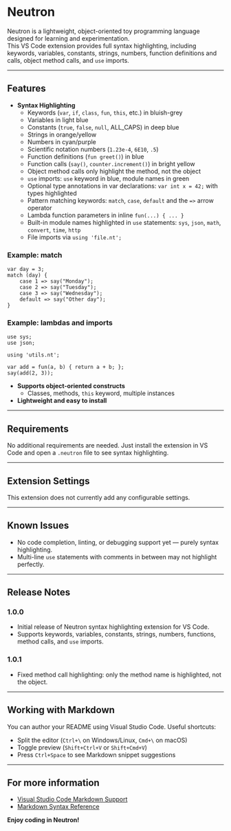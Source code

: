 # Neutron

Neutron is a lightweight, object-oriented toy programming language designed for learning and experimentation.  
This VS Code extension provides full syntax highlighting, including keywords, variables, constants, strings, numbers, function definitions and calls, object method calls, and `use` imports.

---

## Features

- **Syntax Highlighting**
  - Keywords (`var`, `if`, `class`, `fun`, `this`, etc.) in bluish-grey
  - Variables in light blue
  - Constants (`true`, `false`, `null`, ALL_CAPS) in deep blue
  - Strings in orange/yellow
  - Numbers in cyan/purple
  - Scientific notation numbers (`1.23e-4`, `6E10`, `.5`)
  - Function definitions (`fun greet()`) in blue
  - Function calls (`say()`, `counter.increment()`) in bright yellow
  - Object method calls only highlight the method, not the object
  - `use` imports: `use` keyword in blue, module names in green
  - Optional type annotations in var declarations: `var int x = 42;` with types highlighted
  - Pattern matching keywords: `match`, `case`, `default` and the `=>` arrow operator
  - Lambda function parameters in inline `fun(...) { ... }`
  - Built-in module names highlighted in `use` statements: `sys`, `json`, `math`, `convert`, `time`, `http`
  - File imports via `using 'file.nt';`

### Example: match

```
var day = 3;
match (day) {
    case 1 => say("Monday");
    case 2 => say("Tuesday");
    case 3 => say("Wednesday");
    default => say("Other day");
}
```

### Example: lambdas and imports

```
use sys;
use json;

using 'utils.nt';

var add = fun(a, b) { return a + b; };
say(add(2, 3));
```
- **Supports object-oriented constructs**
  - Classes, methods, `this` keyword, multiple instances
- **Lightweight and easy to install**

---

## Requirements

No additional requirements are needed. Just install the extension in VS Code and open a `.neutron` file to see syntax highlighting.

---

## Extension Settings

This extension does not currently add any configurable settings.

---

## Known Issues

- No code completion, linting, or debugging support yet — purely syntax highlighting.
- Multi-line `use` statements with comments in between may not highlight perfectly.

---

## Release Notes

### 1.0.0
- Initial release of Neutron syntax highlighting extension for VS Code.
- Supports keywords, variables, constants, strings, numbers, functions, method calls, and `use` imports.

### 1.0.1
- Fixed method call highlighting: only the method name is highlighted, not the object.

---

## Working with Markdown

You can author your README using Visual Studio Code. Useful shortcuts:

* Split the editor (`Ctrl+\` on Windows/Linux, `Cmd+\` on macOS)
* Toggle preview (`Shift+Ctrl+V` or `Shift+Cmd+V`)
* Press `Ctrl+Space` to see Markdown snippet suggestions

---

## For more information

* [Visual Studio Code Markdown Support](http://code.visualstudio.com/docs/languages/markdown)
* [Markdown Syntax Reference](https://help.github.com/articles/markdown-basics/)

**Enjoy coding in Neutron!**